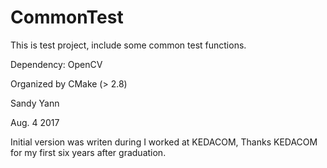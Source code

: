 # CommonTest
This is test project, include some common test functions.

Dependency: OpenCV

Organized by CMake (> 2.8)

Sandy Yann

Aug. 4 2017

Initial version was writen during I worked at KEDACOM, Thanks KEDACOM for my first six years after graduation.
